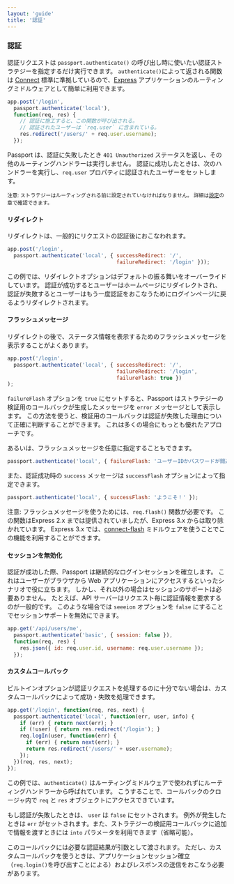 ```yaml
---
layout: 'guide'
title: '認証'
---
```


### 認証

認証リクエストは `passport.authenticate()` の呼び出し時に使いたい認証ストラテジーを指定するだけ実行できます。
`authenticate()`によって返される関数は [Connect](http://www.senchalabs.org/connect/) 標準に準拠しているので、[Express](http://expressjs.com/) アプリケーションのルーティングミドルウェアとして簡単に利用できます。

```javascript
app.post('/login',
  passport.authenticate('local'),
  function(req, res) {
	// 認証に施工すると、この関数が呼び出される。
	// 認証されたユーザーは `req.user` に含まれている。
    res.redirect('/users/' + req.user.username);
  });
```

Passport は、認証に失敗したとき `401 Unauthorized` ステータスを返し、その他のルーティングハンドラーは実行しません。
認証に成功したときは、次のハンドラーを実行し、`req.user` プロパティに認証されたユーザーをセットします。

<small>注意: ストラテジーはルーティングされる前に設定されていなければなりません。
詳細は[設定](/guide/configure/)の章で確認できます。</small>

#### リダイレクト

リダイレクトは、一般的にリクエストの認証後におこなわれます。

```javascript
app.post('/login',
  passport.authenticate('local', { successRedirect: '/',
                                   failureRedirect: '/login' }));
```

この例では、リダイレクトオプションはデフォルトの振る舞いをオーバーライドしています。
認証が成功するとユーザーはホームページにリダイレクトされ、認証が失敗するとユーザーはもう一度認証をおこなうためにログインページに戻るようリダイレクトされます。

#### フラッシュメッセージ

リダイレクトの後で、ステータス情報を表示するためのフラッシュメッセージを表示することがよくあります。

```javascript
app.post('/login',
  passport.authenticate('local', { successRedirect: '/',
                                   failureRedirect: '/login',
                                   failureFlash: true })
);
```

`failureFlash` オプションを `true` にセットすると、Passport はストラテジーの検証用のコールバックが生成したメッセージを `error` メッセージとして表示します。
この方法を使うと、検証用のコールバックは認証が失敗した理由について正確に判断することができます。
これは多くの場合にもっとも優れたアプローチです。

あるいは、フラッシュメッセージを任意に指定することもできます。

```javascript
passport.authenticate('local', { failureFlash: 'ユーザーIDかパスワードが間違っています。' });
```

また、認証成功時の `success` メッセージは `successFlash` オプションによって指定できます。

```javascript
passport.authenticate('local', { successFlash: 'ようこそ！' });
```

注意: フラッシュメッセージを使うためには、`req.flash()` 関数が必要です。
この関数はExpress 2.x までは提供されていましたが、Express 3.x からは取り除かれています。
Express 3.x では、[connect-flash](https://github.com/jaredhanson/connect-flash) ミドルウェアを使うことでこの機能を利用することができます。

#### セッションを無効化

認証が成功した際、Passport は継続的なログインセッションを確立します。
これはユーザーがブラウザから Web アプリケーションにアクセスするといったシナリオで役に立ちます。
しかし、それ以外の場合はセッションのサポートは必要ありません。
たとえば、API サーバーはリクエスト毎に認証情報を要求するのが一般的です。
このような場合では `seeeion` オプションを `false` にすることでセッションサポートを無効にできます。

```javascript
app.get('/api/users/me',
  passport.authenticate('basic', { session: false }),
  function(req, res) {
    res.json({ id: req.user.id, username: req.user.username });
  });
```

#### カスタムコールバック

ビルトインオプションが認証リクエストを処理するのに十分でない場合は、カスタムコールバックによって成功・失敗を処理できます。

```javascript
app.get('/login', function(req, res, next) {
  passport.authenticate('local', function(err, user, info) {
    if (err) { return next(err); }
    if (!user) { return res.redirect('/login'); }
    req.logIn(user, function(err) {
      if (err) { return next(err); }
      return res.redirect('/users/' + user.username);
    });
  })(req, res, next);
});
```

この例では、`authenticate()` はルーティングミドルウェアで使われずにルーティングハンドラーから呼ばれています。
こうすることで、コールバックのクロージャ内で `req` と `res` オブジェクトにアクセスできています。

もし認証が失敗したときは、 `user` は `false` にセットされます。
例外が発生したときは `err` がセットされます。また、ストラテジーの検証用コールバックに追加で情報を渡すときには `into` パラメータを利用できます（省略可能）。

このコールバックには必要な認証結果が引数として渡されます。
ただし、カスタムコールバックを使うときは、アプリケーションセッション確立（`req.login()`を呼び出すことによる）およびレスポンスの送信をおこなう必要があります。
